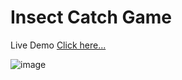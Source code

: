 # Insect Catch Game

Live Demo [Click here...](https://vipul1432.github.io/50_days-of-Javascript-Challenge/Day50_Insect%20Catch%20Game/)

![image](https://user-images.githubusercontent.com/81670997/175544785-ca2d84c0-d936-4b9c-8f4e-f5cc84da9d3b.png)

